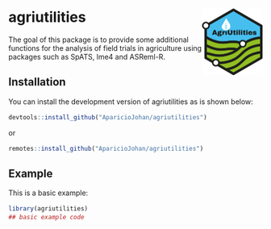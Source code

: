 
# agriutilities <a href="https://apariciojohan.github.io/agriutilities/"><img src="man/figures/logo.png" align="right" height="132" /></a>


<!-- badges: start -->
<!-- badges: end -->

The goal of this package is to provide some additional functions for the analysis
of field trials in agriculture using packages such as SpATS, lme4 and ASReml-R.

## Installation

You can install the development version of agriutilities as is shown below:

``` r
devtools::install_github("AparicioJohan/agriutilities")   
```
or

```r
remotes::install_github("AparicioJohan/agriutilities")                           
```

## Example

This is a basic example:

``` r
library(agriutilities)
## basic example code
```

